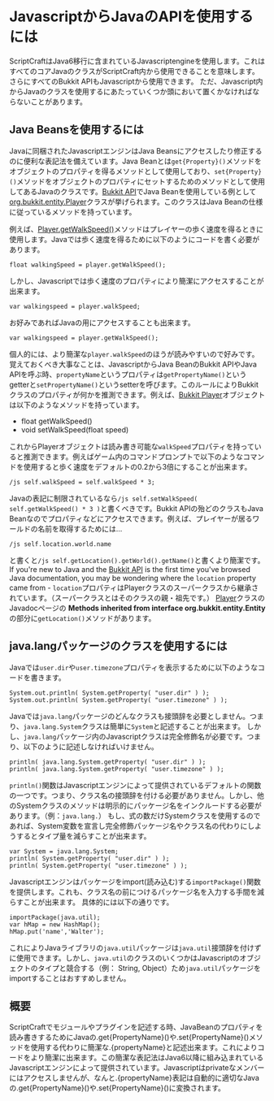 # JavascriptからJavaのAPIを使用するには

ScriptCraftはJava6移行に含まれているJavascriptengineを使用します。これはすべてのコアJavaのクラスがScriptCraft内から使用できることを意味します。
さらにすべてのBukkit APIもJavascriptから使用できます。
ただ、Javascript内からJavaのクラスを使用するにあたっていくつか頭において置くかなければならないことがあります。
## Java Beansを使用するには

Javaに同梱されたJavascriptエンジンはJava Beansにアクセスしたり修正するのに便利な表記法を備えています。Java Beanとは`get{Property}()`メソッドをオブジェクトのプロパティを得るメソッドとして使用しており、`set{Property}()`メソッドをオブジェクトのプロパティにセットするためのメソッドとして使用してあるJavaのクラスです。[Bukkit API][bukapi]でJava Beanを使用している例として[org.bukkit.entity.Player][bukpl]クラスが挙げられます。このクラスはJava Beanの仕様に従っているメソッドを持っています。

例えば、[Player.getWalkSpeed()][bukplws]メソッドはプレイヤーの歩く速度を得るときに使用します。Javaでは歩く速度を得るために以下のようにコードを書く必要があります。

    float walkingSpeed = player.getWalkSpeed();

しかし、Javascriptでは歩く速度のプロパティにより簡潔にアクセスすることが出来ます。

    var walkingspeed = player.walkSpeed;

お好みであればJavaの用にアクセスすることも出来ます。

    var walkingspeed = player.getWalkSpeed();

個人的には、より簡潔な`player.walkSpeed`のほうが読みやすいので好みです。覚えておくべき大事なことは、JavascriptからJava BeanのBukkit APIやJava APIを呼ぶ時、`propertyName`というプロパティは`getPropertyName()`というgetterと`setPropertyName()`というsetterを呼びます。このルールによりBukkitクラスのプロパティが何かを推測できます。例えば、[Bukkit Player][bukpl]オブジェクトは以下のようなメソッドを持っています。

 * float getWalkSpeed()
 * void setWalkSpeed(float speed)

これからPlayerオブジェクトは読み書き可能な`walkSpeed`プロパティを持っていると推測できます。例えばゲーム内のコマンドプロンプトで以下のようなコマンドを使用すると歩く速度をデフォルトの0.2から3倍にすることが出来ます。

    /js self.walkSpeed = self.walkSpeed * 3;


Javaの表記に制限されているなら`/js self.setWalkSpeed( self.getWalkSpeed() * 3 )`と書くべきです。Bukkit APIの殆どのクラスもJava Beanなのでプロパティなどにアクセスできます。例えば、プレイヤーが居るワールドの名前を取得するためには...

    /js self.location.world.name

と書くと`/js self.getLocation().getWorld().getName()`と書くより簡潔です。
If you're new to Java and the [Bukkit API][bukapi] is the first time
you've browsed Java documentation, you may be wondering where the
`location` property came from - `location`プロパティはPlayerクラスのスーパークラスから継承されています。（スーパークラスとはそのクラスの親・祖先です。）
[Player][bukpl]クラスのJavadocページの
**Methods inherited from interface org.bukkit.entity.Entity** の部分に`getLocation()`メソッドがあります。
## java.langパッケージのクラスを使用するには

Javaでは`user.dir`や`user.timezone`プロパティを表示するために以下のようなコードを書きます。

    System.out.println( System.getProperty( "user.dir" ) );
    System.out.println( System.getProperty( "user.timezone" ) );

Javaでは`java.lang`パッケージのどんなクラスも接頭辞を必要としません。つまり、`java.lang.System`クラスは簡単に`System`と記述することが出来ます。
しかし、`java.lang`パッケージ内のJavascriptクラスは完全修飾名が必要です。つまり、以下のように記述しなければいけません。

    println( java.lang.System.getProperty( "user.dir" ) );
    println( java.lang.System.getProperty( "user.timezone" ) );

`println()`関数はJavascriptエンジンによって提供されているデフォルトの関数の一つです。つまり、クラス名の接頭辞を付ける必要がありません。しかし、他のSystemクラスのメソッドは明示的にパッケージ名をインクルードする必要があります。（例：`java.lang.`）
もし、式の数だけSystemクラスを使用するのであれば、System変数を宣言し完全修飾パッケージ名やクラス名の代わりにしようするとタイプ量を減らすことが出来ます。

    var System = java.lang.System;
    println( System.getProperty( "user.dir" ) );
    println( System.getProperty( "user.timezone" ) );

Javascriptエンジンはパッケージをimport(読み込む)する`importPackage()`関数を提供します。これも、クラス名の前につけるパッケージ名を入力する手間を減らすことが出来ます。
具体的には以下の通りです。

    importPackage(java.util);
    var hMap = new HashMap();
    hMap.put('name','Walter');

これによりJavaライブラリの`java.util`パッケージは`java.util`接頭辞を付けずに使用できます。しかし、`java.util`のクラスのいくつかはJavascriptのオブジェクトのタイプと競合する（例： String, Object）ため`java.util`パッケージをimportすることはおすすめしません。

## 概要

ScriptCraftでモジュールやプラグインを記述する時、JavaBeanのプロパティを読み書きするためにJavaの.get{PropertyName}()や.set{PropertyName}()メソッドを使用する代わりに簡潔な.{propertyName}と記述出来ます。これによりコードをより簡潔に出来ます。この簡潔な表記法はJava6以降に組み込まれているJavascriptエンジンによって提供されています。Javascriptはprivateなメンバーにはアクセスしませんが、なんと.{propertyName}表記は自動的に適切なJavaの.get{PropertyName}()や.set{PropertyName}()に変換されます。

[bukapi]: http://jd.bukkit.org/beta/apidocs/
[bukpl]: http://jd.bukkit.org/beta/apidocs/org/bukkit/entity/Player.html
[bukplws]: http://jd.bukkit.org/beta/apidocs/org/bukkit/entity/Player.html#getWalkSpeed()
[buksrv]: http://jd.bukkit.org/beta/apidocs/org/bukkit/Server.html

